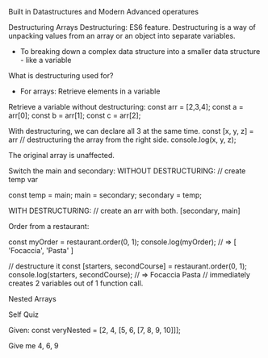 Built in Datastructures and Modern Advanced operatures

Destructuring Arrays
Destructuring: ES6 feature.
Destructuring is a way of unpacking values from an array or an object into separate variables.

- To breaking down a complex data structure into a smaller data structure - like a variable

What is destructuring used for?

- For arrays: Retrieve elements in a variable

Retrieve a variable without destructuring:
const arr = [2,3,4];
const a = arr[0];
const b = arr[1];
const c = arr[2];

With destructuring, we can declare all 3 at the same time.
const [x, y, z] = arr // destructuring the array from the right side.
console.log(x, y, z);

The original array is unaffected.

Switch the main and secondary:
WITHOUT DESTRUCTURING:
// create temp var

const temp = main;
main = secondary;
secondary = temp;

WITH DESTRUCTURING:
// create an arr with both.
[secondary, main]

Order from a restaurant:

const myOrder = restaurant.order(0, 1);
console.log(myOrder); // => [ 'Focaccia', 'Pasta' ]

// destructure it
const [starters, secondCourse] = restaurant.order(0, 1);
console.log(starters, secondCourse); // => Focaccia Pasta
// immediately creates 2 variables out of 1 function call.

Nested Arrays

Self Quiz

Given:
const veryNested = [2, 4, [5, 6, [7, 8, 9, 10]]];

Give me 4, 6, 9
